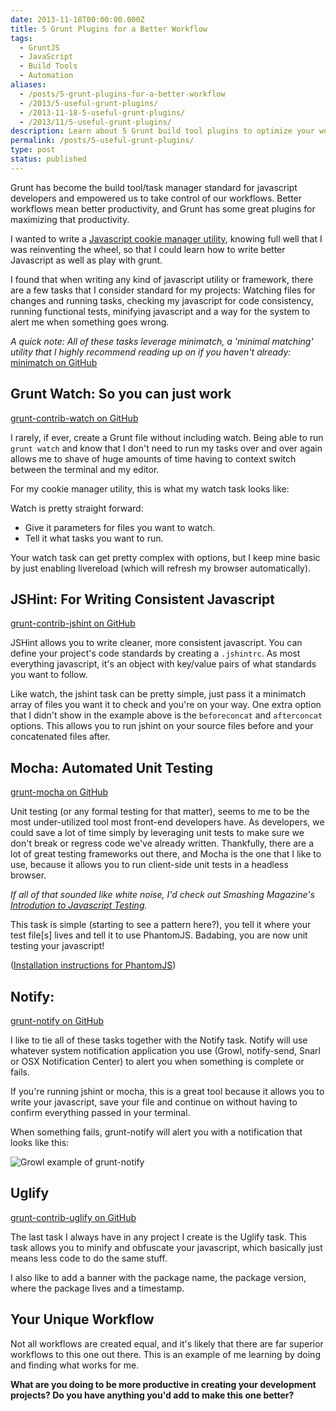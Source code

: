 ```yaml
---
date: 2013-11-18T00:00:00.000Z
title: 5 Grunt Plugins for a Better Workflow
tags:
  - GruntJS
  - JavaScript
  - Build Tools
  - Automation
aliases:
  - /posts/5-grunt-plugins-for-a-better-workflow
  - /2013/5-useful-grunt-plugins/
  - /2013-11-18-5-useful-grunt-plugins/
  - /2013/11/5-useful-grunt-plugins/
description: Learn about 5 Grunt build tool plugins to optimize your workflow.
permalink: /posts/5-useful-grunt-plugins/
type: post
status: published
---
```




Grunt has become the build tool/task manager standard for javascript developers and empowered us to take control of our workflows. Better workflows mean better productivity, and Grunt has some great plugins for maximizing that productivity.

I wanted to write a [Javascript cookie manager utility](https://github.com/chaseadamsio/cookiejar), knowing full well that I was reinventing the wheel, so that I could learn how to write better Javascript as well as play with grunt.

I found that when writing any kind of javascript utility or framework, there are a few tasks that I consider standard for my projects: Watching files for changes and running tasks, checking my javascript for code consistency, running functional tests, minifying javascript and a way for the system to alert me when something goes wrong.

_A quick note: All of these tasks leverage minimatch, a 'minimal matching' utility that I highly recommend reading up on if you haven't already:_ [minimatch on GitHub](https://github.com/isaacs/minimatch)

## Grunt Watch: So you can just work

[grunt-contrib-watch on GitHub](https://github.com/gruntjs/grunt-contrib-watch)

I rarely, if ever, create a Grunt file without including watch. Being able to run `grunt watch` and know that I don't need to run my tasks over and over again allows me to shave of huge amounts of time having to context switch between the terminal and my editor.

For my cookie manager utility, this is what my watch task looks like:

Watch is pretty straight forward:

- Give it parameters for files you want to watch.
- Tell it what tasks you want to run.

Your watch task can get pretty complex with options, but I keep mine basic by just enabling livereload (which will refresh my browser automatically).

## JSHint: For Writing Consistent Javascript

[grunt-contrib-jshint on GitHub](https://github.com/gruntjs/grunt-contrib-jshint)

JSHint allows you to write cleaner, more consistent javascript. You can define your project's code standards by creating a `.jshintrc`. As most everything javascript, it's an object with key/value pairs of what standards you want to follow.

Like watch, the jshint task can be pretty simple, just pass it a minimatch array of files you want it to check and you're on your way. One extra option that I didn't show in the example above is the `beforeconcat` and `afterconcat` options. This allows you to run jshint on your source files before and your concatenated files after.

## Mocha: Automated Unit Testing

[grunt-mocha on GitHub](https://github.com/kmiyashiro/grunt-mocha)

Unit testing (or any formal testing for that matter), seems to me to be the most under-utilized tool most front-end developers have. As developers, we could save a lot of time simply by leveraging unit tests to make sure we don't break or regress code we've already written. Thankfully, there are a lot of great testing frameworks out there, and Mocha is the one that I like to use, because it allows you to run client-side unit tests in a headless browser.

_If all of that sounded like white noise, I'd check out Smashing Magazine's [Introdution to Javascript Testing](https://coding.smashingmagazine.com/2012/06/27/introduction-to-javascript-unit-testing/)._

This task is simple (starting to see a pattern here?), you tell it where your test file[s] lives and tell it to use PhantomJS. Badabing, you are now unit testing your javascript!

([Installation instructions for PhantomJS](https://phantomjs.org/download.html))

## Notify:

[grunt-notify on GitHub](https://github.com/dylang/grunt-notify)

I like to tie all of these tasks together with the Notify task. Notify will use whatever system notification application you use (Growl, notify-send, Snarl or OSX Notification Center) to alert you when something is complete or fails.

If you're running jshint or mocha, this is a great tool because it allows you to write your javascript, save your file and continue on without having to confirm everything passed in your terminal.

When something fails, grunt-notify will alert you with a notification that looks like this:

![Growl example of grunt-notify](https://f.cloud.github.com/assets/51505/982676/43c372da-0814-11e3-89e5-0cb0f45f50e1.png)

## Uglify

[grunt-contrib-uglify on GitHub](https://github.com/gruntjs/grunt-contrib-uglify)

The last task I always have in any project I create is the Uglify task. This task allows you to minify and obfuscate your javascript, which basically just means less code to do the same stuff.

I also like to add a banner with the package name, the package version, where the package lives and a timestamp.

## Your Unique Workflow

Not all workflows are created equal, and it's likely that there are far superior workflows to this one out there. This is an example of me learning by doing and finding what works for me.

**What are you doing to be more productive in creating your development projects? Do you have anything you'd add to make this one better?**
